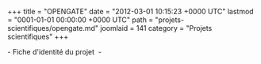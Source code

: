 +++
title = "OPENGATE"
date = "2012-03-01 10:15:23 +0000 UTC"
lastmod = "0001-01-01 00:00:00 +0000 UTC"
path = "projets-scientifiques/opengate.md"
joomlaid = 141
category = "Projets scientifiques"
+++
<p>- Fiche d'identité du projet  -</p>